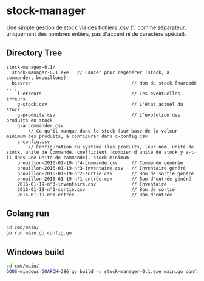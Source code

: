 # stock-manager
Une simple gestion de stock via des fichiers .csv 
(',' comme séparateur, uniquement des nombres entiers, pas d'accent ni de caractère spécial). 

## Directory Tree
```
stock-manager-0.1/
  stock-manager-0.1.exe   // Lancer pour regénérer (stock, à commander, brouillons)
  bievre/                                     // Nom du stock [harcodé ...]
    l-erreurs                                 // Les éventuelles erreurs
    g-stock.csv                               // L'état actuel du stock
    g-produits.csv                            // L'évolution des produits en stock
    g-à commander.csv                         
        // Ce qu'il manque dans le stock (sur base de la valeur minimum des produits, à configurer dans c-config.csv
    c-config.csv                              
        // Configuration du système (les produits, leur nom, unité de stock, unité de Commande, coefficient [combien d'unité de stock y a-t-il dans une unité de commande], stock minimum
    brouillon-2016-01-19-n°4-commande.csv     // Commande générée
    brouillon-2016-01-19-n°3-inventaire.csv   // Inventaire généré
    brouillon-2016-01-19-n°2-sortie.csv       // Bon de sortie généré
    brouillon-2016-01-19-n°1-entrée.csv       // Bon d'entrée généré
    2016-01-19-n°3-inventaire.csv             // Inventaire
    2016-01-19-n°2-sortie.csv                 // Bon de sortie
    2016-01-19-n°1-entrée                     // Bon d'entrée
```

## Golang run
```bash
cd cmd/main/
go run main.go config.go
```

## Windows build
```bash
cd cmd/main/
GOOS=windows GOARCH=386 go build -o stock-manager-0.1.exe main.go config.go
```

